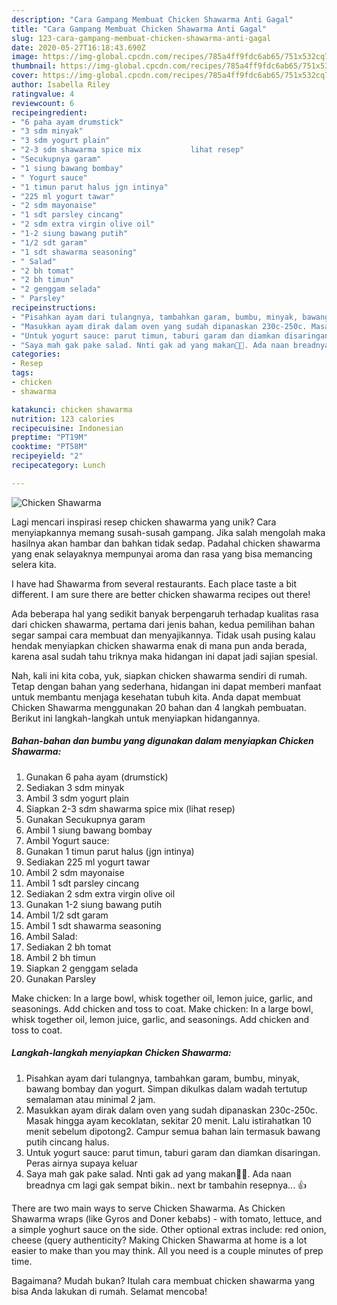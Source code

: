 ```yaml
---
description: "Cara Gampang Membuat Chicken Shawarma Anti Gagal"
title: "Cara Gampang Membuat Chicken Shawarma Anti Gagal"
slug: 123-cara-gampang-membuat-chicken-shawarma-anti-gagal
date: 2020-05-27T16:18:43.690Z
image: https://img-global.cpcdn.com/recipes/785a4ff9fdc6ab65/751x532cq70/chicken-shawarma-foto-resep-utama.jpg
thumbnail: https://img-global.cpcdn.com/recipes/785a4ff9fdc6ab65/751x532cq70/chicken-shawarma-foto-resep-utama.jpg
cover: https://img-global.cpcdn.com/recipes/785a4ff9fdc6ab65/751x532cq70/chicken-shawarma-foto-resep-utama.jpg
author: Isabella Riley
ratingvalue: 4
reviewcount: 6
recipeingredient:
- "6 paha ayam drumstick"
- "3 sdm minyak"
- "3 sdm yogurt plain"
- "2-3 sdm shawarma spice mix           lihat resep"
- "Secukupnya garam"
- "1 siung bawang bombay"
- " Yogurt sauce"
- "1 timun parut halus jgn intinya"
- "225 ml yogurt tawar"
- "2 sdm mayonaise"
- "1 sdt parsley cincang"
- "2 sdm extra virgin olive oil"
- "1-2 siung bawang putih"
- "1/2 sdt garam"
- "1 sdt shawarma seasoning"
- " Salad"
- "2 bh tomat"
- "2 bh timun"
- "2 genggam selada"
- " Parsley"
recipeinstructions:
- "Pisahkan ayam dari tulangnya, tambahkan garam, bumbu, minyak, bawang bombay dan yogurt. Simpan dikulkas dalam wadah tertutup semalaman atau minimal 2 jam."
- "Masukkan ayam dirak dalam oven yang sudah dipanaskan 230c-250c. Masak hingga ayam kecoklatan, sekitar 20 menit. Lalu istirahatkan 10 menit sebelum dipotong2. Campur semua bahan lain termasuk bawang putih cincang halus."
- "Untuk yogurt sauce: parut timun, taburi garam dan diamkan disaringan. Peras airnya supaya keluar"
- "Saya mah gak pake salad. Nnti gak ad yang makan🤭🤭. Ada naan breadnya cm lagi gak sempat bikin.. next br tambahin resepnya... 👍"
categories:
- Resep
tags:
- chicken
- shawarma

katakunci: chicken shawarma 
nutrition: 123 calories
recipecuisine: Indonesian
preptime: "PT19M"
cooktime: "PT58M"
recipeyield: "2"
recipecategory: Lunch

---
```



![Chicken Shawarma](https://img-global.cpcdn.com/recipes/785a4ff9fdc6ab65/751x532cq70/chicken-shawarma-foto-resep-utama.jpg)

Lagi mencari inspirasi resep chicken shawarma yang unik? Cara menyiapkannya memang susah-susah gampang. Jika salah mengolah maka hasilnya akan hambar dan bahkan tidak sedap. Padahal chicken shawarma yang enak selayaknya mempunyai aroma dan rasa yang bisa memancing selera kita.

I have had Shawarma from several restaurants. Each place taste a bit different. I am sure there are better chicken shawarma recipes out there!

Ada beberapa hal yang sedikit banyak berpengaruh terhadap kualitas rasa dari chicken shawarma, pertama dari jenis bahan, kedua pemilihan bahan segar sampai cara membuat dan menyajikannya. Tidak usah pusing kalau hendak menyiapkan chicken shawarma enak di mana pun anda berada, karena asal sudah tahu triknya maka hidangan ini dapat jadi sajian spesial.


Nah, kali ini kita coba, yuk, siapkan chicken shawarma sendiri di rumah. Tetap dengan bahan yang sederhana, hidangan ini dapat memberi manfaat untuk membantu menjaga kesehatan tubuh kita. Anda dapat membuat Chicken Shawarma menggunakan 20 bahan dan 4 langkah pembuatan. Berikut ini langkah-langkah untuk menyiapkan hidangannya.

<!--inarticleads1-->

##### Bahan-bahan dan bumbu yang digunakan dalam menyiapkan Chicken Shawarma:

1. Gunakan 6 paha ayam (drumstick)
1. Sediakan 3 sdm minyak
1. Ambil 3 sdm yogurt plain
1. Siapkan 2-3 sdm shawarma spice mix           (lihat resep)
1. Gunakan Secukupnya garam
1. Ambil 1 siung bawang bombay
1. Ambil  Yogurt sauce:
1. Gunakan 1 timun parut halus (jgn intinya)
1. Sediakan 225 ml yogurt tawar
1. Ambil 2 sdm mayonaise
1. Ambil 1 sdt parsley cincang
1. Sediakan 2 sdm extra virgin olive oil
1. Gunakan 1-2 siung bawang putih
1. Ambil 1/2 sdt garam
1. Ambil 1 sdt shawarma seasoning
1. Ambil  Salad:
1. Sediakan 2 bh tomat
1. Ambil 2 bh timun
1. Siapkan 2 genggam selada
1. Gunakan  Parsley


Make chicken: In a large bowl, whisk together oil, lemon juice, garlic, and seasonings. Add chicken and toss to coat. Make chicken: In a large bowl, whisk together oil, lemon juice, garlic, and seasonings. Add chicken and toss to coat. 

<!--inarticleads2-->

##### Langkah-langkah menyiapkan Chicken Shawarma:

1. Pisahkan ayam dari tulangnya, tambahkan garam, bumbu, minyak, bawang bombay dan yogurt. Simpan dikulkas dalam wadah tertutup semalaman atau minimal 2 jam.
1. Masukkan ayam dirak dalam oven yang sudah dipanaskan 230c-250c. Masak hingga ayam kecoklatan, sekitar 20 menit. Lalu istirahatkan 10 menit sebelum dipotong2. Campur semua bahan lain termasuk bawang putih cincang halus.
1. Untuk yogurt sauce: parut timun, taburi garam dan diamkan disaringan. Peras airnya supaya keluar
1. Saya mah gak pake salad. Nnti gak ad yang makan🤭🤭. Ada naan breadnya cm lagi gak sempat bikin.. next br tambahin resepnya... 👍


There are two main ways to serve Chicken Shawarma. As Chicken Shawarma wraps (like Gyros and Doner kebabs) - with tomato, lettuce, and a simple yoghurt sauce on the side. Other optional extras include: red onion, cheese (query authenticity? Making Chicken Shawarma at home is a lot easier to make than you may think. All you need is a couple minutes of prep time. 

Bagaimana? Mudah bukan? Itulah cara membuat chicken shawarma yang bisa Anda lakukan di rumah. Selamat mencoba!
